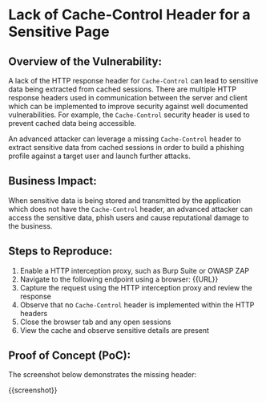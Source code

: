 # Lack of Cache-Control Header for a Sensitive Page

## Overview of the Vulnerability:

A lack of the HTTP response header for `Cache-Control` can lead to sensitive data being extracted from cached sessions. There are multiple HTTP response headers used in communication between the server and client which can be implemented to improve security against well documented vulnerabilities. For example, the `Cache-Control` security header is used to prevent cached data being accessible.

An advanced attacker can leverage a missing `Cache-Control` header to extract sensitive data from cached sessions in order to build a phishing profile against a target user and launch further attacks.

## Business Impact:

When sensitive data is being stored and transmitted by the application which does not have the `Cache-Control` header, an advanced attacker can access the sensitive data, phish users and cause reputational damage to the business.

## Steps to Reproduce:

1. Enable a HTTP interception proxy, such as Burp Suite or OWASP ZAP
1. Navigate to the following endpoint using a browser: {{URL}}
1. Capture the request using the HTTP interception proxy and review the response
1. Observe that no `Cache-Control` header is implemented within the HTTP headers
1. Close the browser tab and any open sessions
1. View the cache and observe sensitive details are present

## Proof of Concept (PoC):

The screenshot below demonstrates the missing header:

{{screenshot}}
